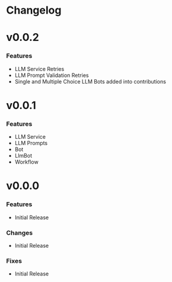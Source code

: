# Changelog

# v0.0.2

### Features
- LLM Service Retries
- LLM Prompt Validation Retries
- Single and Multiple Choice LLM Bots added into contributions

# v0.0.1

### Features
- LLM Service
- LLM Prompts
- Bot
- LlmBot
- Workflow

# v0.0.0

### Features
- Initial Release

### Changes
- Initial Release

### Fixes
- Initial Release
